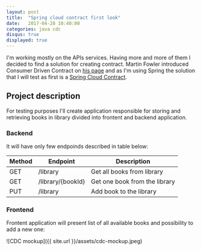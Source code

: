 ```yaml
---
layout: post
title:  "Spring cloud contract first look"
date:   2017-04-28 10:40:00
categories: java cdc
disqus: true
displayed: true
---
```



I'm working mostly on the APIs services. Having more and more of them I decided to find a solution for creating contract. Martin Fowler introduced Consumer Driven Contract on [his page](https://martinfowler.com/articles/consumerDrivenContracts.html) and as I'm
using Spring the solution that I will test as first is a [Spring Cloud Contract](http://cloud.spring.io/spring-cloud-contract/spring-cloud-contract.html).

## Project description
For testing purposes I'll create application responsible for storing and retrieving books in library  divided into frontent and backend application.

### Backend

It will have only few endpoinds described in table below:

Method | Endpoint                         | Description
-------|----------------------------------|----------------------
GET    | /library                         | Get all books from library
GET    | /library/{bookId}                | Get one book from the library
PUT    | /library                         | Add book to the library

### Frontend
<!-- http://framebox.org/AcqZD -->

Frontent application will present list of all available books and possibility to add a new one:

![CDC mockup]({{ site.url }}/assets/cdc-mockup.jpeg)

